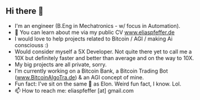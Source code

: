 ## Hi there 👋

- I'm an engineer (B.Eng in Mechatronics - w/ focus in Automation).
- 🌱 You can learn about me via my public CV www.eliaspfeffer.de
- I would love to help projects related to Bitcoin / AGI / making Ai consciouss :)
- Would consider myself a 5X Developer. Not quite there yet to call me a 10X but definitely faster and better than average and on the way to 10X.
- My big projects are all private, sorry.
- I’m currently working on a Bitcoin Bank, a Bitcoin Trading Bot (www.BitcoinAlgoTra.de) & an AGI concept of mine. 
- Fun fact: I've sit on the same 🚽 as Elon. Weird fun fact, I know. Lol. 
- 📫 How to reach me: eliaspfeffer [at] gmail.com
<!--
**eliaspfeffer/eliaspfeffer** is a ✨ _special_ ✨ repository because its `README.md` (this file) appears on your GitHub profile.

Here are some ideas to get you started:

- 👯 I’m looking to collaborate on ...
- 💬 Ask me about ...
- 😄 Pronouns: ...
-->
